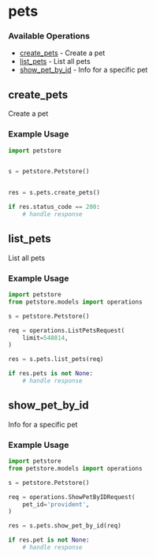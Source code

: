 # pets

### Available Operations

* [create_pets](#create_pets) - Create a pet
* [list_pets](#list_pets) - List all pets
* [show_pet_by_id](#show_pet_by_id) - Info for a specific pet

## create_pets

Create a pet

### Example Usage

```python
import petstore


s = petstore.Petstore()


res = s.pets.create_pets()

if res.status_code == 200:
    # handle response
```

## list_pets

List all pets

### Example Usage

```python
import petstore
from petstore.models import operations

s = petstore.Petstore()

req = operations.ListPetsRequest(
    limit=548814,
)

res = s.pets.list_pets(req)

if res.pets is not None:
    # handle response
```

## show_pet_by_id

Info for a specific pet

### Example Usage

```python
import petstore
from petstore.models import operations

s = petstore.Petstore()

req = operations.ShowPetByIDRequest(
    pet_id='provident',
)

res = s.pets.show_pet_by_id(req)

if res.pet is not None:
    # handle response
```
